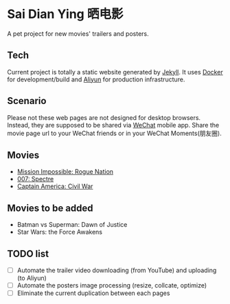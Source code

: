 # Sai Dian Ying 晒电影

A pet project for new movies' trailers and posters.

## Tech

Current project is totally a static website generated by [Jekyll](https://jekyllrb.com/). It uses [Docker](https://www.docker.com/) for development/build and [Aliyun](http://www.aliyun.com/) for production infrastructure. 

## Scenario

Please not these web pages are not designed for desktop browsers. Instead, they are supposed to be shared via [WeChat](http://www.wechat.com/) mobile app. Share the movie page url to your WeChat friends or in your WeChat Moments(朋友圈).

## Movies

* [Mission Impossible: Rogue Nation](saidianying.zhendewudi.com/movies/mission-impossible-rogue-nation.html)
* [007: Spectre](http://saidianying.zhendewudi.com/movies/007-spectre.html)
* [Captain America: Civil War](http://saidianying.zhendewudi.com/movies/captain-america-civil-war.html)

## Movies to be added

* Batman vs Superman: Dawn of Justice
* Star Wars: the Force Awakens

## TODO list

* [ ] Automate the trailer video downloading (from YouTube) and uploading (to Aliyun)
* [ ] Automate the posters image processing (resize, collcate, optimize)
* [ ] Eliminate the current duplication between each pages
